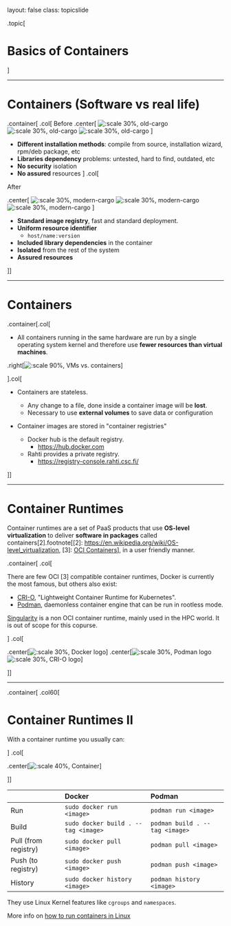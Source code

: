 layout: false
class: topicslide

.topic[

# Basics of Containers 

]

---

# Containers (Software vs real life)

.container[
.col[
Before
.center[
![:scale 30%, old-cargo](/csc-cloud/img/old-time-cargo.jpg)
![:scale 30%, old-cargo](/csc-cloud/img/old-time-cargo-2.jpg)
![:scale 30%, old-cargo](/csc-cloud/img/Loading-goods.jpg)
]

* **Different installation methods**: compile from source, installation wizard, rpm/deb package, etc
* **Libraries dependency** problems: untested, hard to find, outdated, etc
* **No security** isolation
* **No assured** resources
]
.col[

After

.center[
![:scale 30%, modern-cargo](/csc-cloud/img/truck-cargo.jpg)
![:scale 30%, modern-cargo](/csc-cloud/img/train-cargo.jpg)
![:scale 30%, modern-cargo](/csc-cloud/img/modern-cargo.jpg)
]

* **Standard image registry**, fast and standard deployment.
* **Uniform resource identifier**
  * `host/name:version`
* **Included library dependencies** in the container
* **Isolated** from the rest of the system
* **Assured resources**

]]

---

# Containers

.container[.col[

* All containers running in the same hardware are run by a single operating system kernel and therefore use **fewer resources than virtual machines**.

.right[![:scale 90%, VMs vs. containers](../img/vm_vs_container.png)]

].col[

* Containers are stateless.
  * Any change to a file, done inside a container image will be **lost**.
  * Necessary to use **external volumes** to save data or configuration

* Container images are stored in "container registries"
  * Docker hub is the default registry.
      * <https://hub.docker.com>
  * Rahti provides a private registry.
      * <https://registry-console.rahti.csc.fi/>

]]

---

# Container Runtimes

Container runtimes are a set of PaaS products that use **OS-level virtualization** to deliver **software in packages** called containers\[2\].footnote[\[2\]: <https://en.wikipedia.org/wiki/OS-level_virtualization>, \[3\]: [OCI Containers](https://opencontainers.org/)], in a user friendly manner.

.container[
.col[

There are few OCI \[3\] compatible container runtimes, Docker is currently the most famous, but others also exist:
  * [CRI-O](https://cri-o.io/), "Lightweight Container Runtime for Kubernetes".
  * [Podman](https://podman.io/), daemonless container engine that can be run in rootless mode.

[Singularity](https://en.wikipedia.org/wiki/Singularity_%28software%29) is a non OCI container runtime, mainly used in the HPC world. It is out of scope for this copurse.

]
.col[

.center[![:scale 30%, Docker logo](../img/docker.drawio.svg)]
.center[![:scale 30%, Podman logo](../img/podman-logo-full-vert.png)![:scale 30%, CRI-O logo](../img/crio-stacked-color.svg)]

]]

---

.container[
.col60[

# Container Runtimes II

With a container runtime you usually can:

]
.col[

.center[![:scale 40%, Container](../img/27085-7-container-transparent.png)]

]]

||Docker|Podman|
|:-|:-|:-|
|Run|`sudo docker run <image>`|`podman run <image>`|
|Build|`sudo docker build . --tag <image>`|`podman build . --tag <image>`|
|Pull (from registry)|`sudo docker pull <image>`|`podman pull <image>`|
|Push (to registry)|`sudo docker push <image>`|`podman push <image>`|
|History|`sudo docker history <image>`|`podman history <image>`|

They use Linux Kernel features like `cgroups` and `namespaces`.

More info on [how to run containers in Linux](https://cloud-solutions.a3s.fi/how-to-run-containers-in-Linux/index.html)



